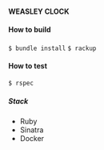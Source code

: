#### WEASLEY CLOCK

#### How to build
`$ bundle install`
`$ rackup`

#### How to test
`$ rspec`

##### Stack
- Ruby
- Sinatra
- Docker
